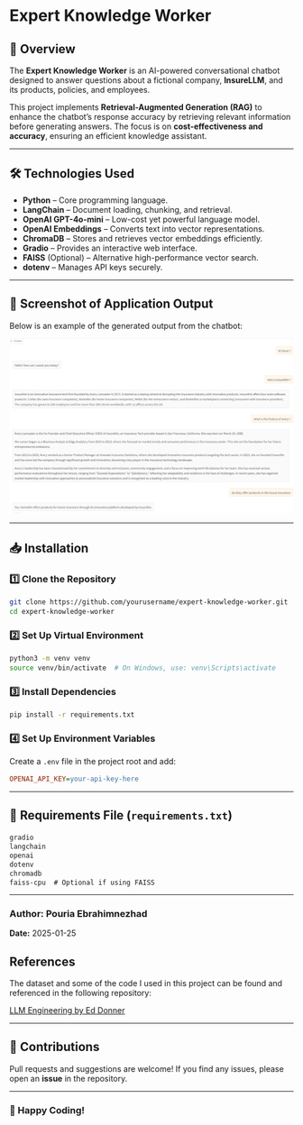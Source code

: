# Expert Knowledge Worker

## 📌 Overview

The **Expert Knowledge Worker** is an AI-powered conversational chatbot designed to answer questions about a fictional company, **InsureLLM**, and its products, policies, and employees.

This project implements **Retrieval-Augmented Generation (RAG)** to enhance the chatbot’s response accuracy by retrieving relevant information before generating answers. The focus is on **cost-effectiveness and accuracy**, ensuring an efficient knowledge assistant.

---

## 🛠️ Technologies Used

- **Python** – Core programming language.
- **LangChain** – Document loading, chunking, and retrieval.
- **OpenAI GPT-4o-mini** – Low-cost yet powerful language model.
- **OpenAI Embeddings** – Converts text into vector representations.
- **ChromaDB** – Stores and retrieves vector embeddings efficiently.
- **Gradio** – Provides an interactive web interface.
- **FAISS** (Optional) – Alternative high-performance vector search.
- **dotenv** – Manages API keys securely.

---

## 📸 Screenshot of Application Output

Below is an example of the generated output from the chatbot:

![Output Example](images/output.png)

---

## 📥 Installation

### 1️⃣ Clone the Repository

```bash
git clone https://github.com/yourusername/expert-knowledge-worker.git
cd expert-knowledge-worker
```

### 2️⃣ Set Up Virtual Environment

```bash
python3 -m venv venv
source venv/bin/activate  # On Windows, use: venv\Scripts\activate
```

### 3️⃣ Install Dependencies

```bash
pip install -r requirements.txt
```

### 4️⃣ Set Up Environment Variables

Create a `.env` file in the project root and add:

```ini
OPENAI_API_KEY=your-api-key-here
```

---

## 📑 Requirements File (`requirements.txt`)

```text
gradio
langchain
openai
dotenv
chromadb
faiss-cpu  # Optional if using FAISS
```
---

### Author: Pouria Ebrahimnezhad

**Date:** 2025-01-25

## References

The dataset and some of the code I used in this project can be found and referenced in the following repository:

[LLM Engineering by Ed Donner](https://github.com/ed-donner/llm_engineering)

---

## 🤝 Contributions

Pull requests and suggestions are welcome! If you find any issues, please open an **issue** in the repository.

---

### 🚀 Happy Coding!
